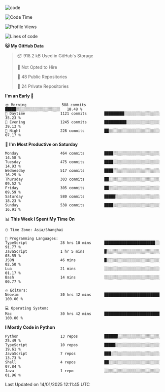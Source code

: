 
<!--
**liuyaanng/liuyaanng** is a ✨ _special_ ✨ repository because its `README.md` (this file) appears on your GitHub profile.

Here are some ideas to get you started:

- 🔭 I’m currently working on ...
- 🌱 I’m currently learning ...
- 👯 I’m looking to collaborate on ...
- 🤔 I’m looking for help with ...
- 💬 Ask me about ...
- 📫 How to reach me: ...
- 😄 Pronouns: ...
- ⚡ Fun fact: ...
-->


![code](https://cdn.jsdelivr.net/gh/liuyaanng/liuyaanng@1.0/code.gif) 

<!--START_SECTION:waka-->
![Code Time](http://img.shields.io/badge/Code%20Time-1%2C143%20hrs%2014%20mins-blue)

![Profile Views](http://img.shields.io/badge/Profile%20Views-0-blue)

![Lines of code](https://img.shields.io/badge/From%20Hello%20World%20I%27ve%20Written-18.8%20million%20lines%20of%20code-blue)

**🐱 My GitHub Data** 

> 📦 918.2 kB Used in GitHub's Storage 
 > 
> 🚫 Not Opted to Hire
 > 
> 📜 48 Public Repositories 
 > 
> 🔑 24 Private Repositories 
 > 
**I'm an Early 🐤** 

```text
🌞 Morning                588 commits         █████░░░░░░░░░░░░░░░░░░░░   18.48 % 
🌆 Daytime                1121 commits        █████████░░░░░░░░░░░░░░░░   35.23 % 
🌃 Evening                1245 commits        ██████████░░░░░░░░░░░░░░░   39.13 % 
🌙 Night                  228 commits         ██░░░░░░░░░░░░░░░░░░░░░░░   07.17 % 
```
📅 **I'm Most Productive on Saturday** 

```text
Monday                   464 commits         ████░░░░░░░░░░░░░░░░░░░░░   14.58 % 
Tuesday                  475 commits         ████░░░░░░░░░░░░░░░░░░░░░   14.93 % 
Wednesday                517 commits         ████░░░░░░░░░░░░░░░░░░░░░   16.25 % 
Thursday                 303 commits         ██░░░░░░░░░░░░░░░░░░░░░░░   09.52 % 
Friday                   305 commits         ██░░░░░░░░░░░░░░░░░░░░░░░   09.59 % 
Saturday                 580 commits         █████░░░░░░░░░░░░░░░░░░░░   18.23 % 
Sunday                   538 commits         ████░░░░░░░░░░░░░░░░░░░░░   16.91 % 
```


📊 **This Week I Spent My Time On** 

```text
🕑︎ Time Zone: Asia/Shanghai

💬 Programming Languages: 
TypeScript               28 hrs 10 mins      ███████████████████████░░   91.77 % 
JavaScript               1 hr 5 mins         █░░░░░░░░░░░░░░░░░░░░░░░░   03.55 % 
JSON                     46 mins             █░░░░░░░░░░░░░░░░░░░░░░░░   02.50 % 
Lua                      21 mins             ░░░░░░░░░░░░░░░░░░░░░░░░░   01.17 % 
Bash                     14 mins             ░░░░░░░░░░░░░░░░░░░░░░░░░   00.77 % 

🔥 Editors: 
Neovim                   30 hrs 42 mins      █████████████████████████   100.00 % 

💻 Operating System: 
Mac                      30 hrs 42 mins      █████████████████████████   100.00 % 
```

**I Mostly Code in Python** 

```text
Python                   13 repos            ██████░░░░░░░░░░░░░░░░░░░   25.49 % 
TypeScript               10 repos            █████░░░░░░░░░░░░░░░░░░░░   19.61 % 
JavaScript               7 repos             ███░░░░░░░░░░░░░░░░░░░░░░   13.73 % 
Shell                    4 repos             ██░░░░░░░░░░░░░░░░░░░░░░░   07.84 % 
Java                     1 repo              ░░░░░░░░░░░░░░░░░░░░░░░░░   01.96 % 
```




 Last Updated on 14/01/2025 12:11:45 UTC
<!--END_SECTION:waka-->
